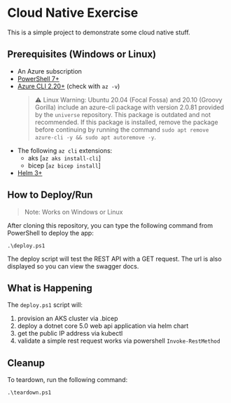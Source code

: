 # Cloud Native Exercise

 This is a simple project to demonstrate some cloud native stuff.

## Prerequisites (Windows or Linux)

* An Azure subscription
* [PowerShell 7+][powershell install]
* [Azure CLI 2.20+][az install] (check with `az -v`)
  > ⚠ Linux Warning: Ubuntu 20.04 (Focal Fossa) and 20.10 (Groovy Gorilla) include an azure-cli package with version 2.0.81 provided by the `universe` repository. This package is outdated and not recommended. If this package is installed, remove the package before continuing by running the command `sudo apt remove azure-cli -y && sudo apt autoremove -y`.
* The following `az cli` extensions:
  - aks [`az aks install-cli`]
  - bicep [`az bicep install`] 
* [Helm 3+][Helm Install]

## How to Deploy/Run

> Note: Works on Windows or Linux 

After cloning this repository, you can type the following command from PowerShell to deploy the app:

`.\deploy.ps1`

The deploy script will test the REST API with a GET request. 
The url is also displayed so you can view the swagger docs.

## What is Happening

The `deploy.ps1` script will:
1. provision an AKS cluster via .bicep 
1. deploy a dotnet core 5.0 web api application via helm chart
1. get the public IP address via kubectl
1. validate a simple rest request works via powershell `Invoke-RestMethod`

## Cleanup

To teardown, run the following command:

`.\teardown.ps1`



[powershell install]: https://docs.microsoft.com/en-us/powershell/scripting/install/installing-powershell?view=powershell-7.1#powershell
[az install]: https://docs.microsoft.com/en-us/cli/azure/install-azure-cli#install
[Helm Install]:  https://helm.sh/docs/intro/install/#through-package-managers

